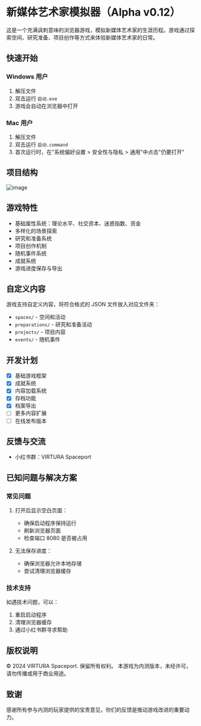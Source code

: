 # 新媒体艺术家模拟器（Alpha v0.12）

这是一个充满讽刺意味的浏览器游戏，模拟新媒体艺术家的生涯历程。游戏通过探索空间、研究准备、项目创作等方式来体验新媒体艺术家的日常。

## 快速开始

### Windows 用户
1. 解压文件
2. 双击运行 `启动.exe`
3. 游戏会自动在浏览器中打开

### Mac 用户
1. 解压文件
2. 双击运行 `启动.command`
3. 首次运行时，在"系统偏好设置 > 安全性与隐私 > 通用"中点击"仍要打开"

## 项目结构
![image](https://github.com/user-attachments/assets/2761d369-7663-4a30-87d2-edbb4f388a92)

## 游戏特性

- 基础属性系统：理论水平、社交资本、迷惑指数、资金
- 多样化的场景探索
- 研究和准备系统
- 项目创作机制
- 随机事件系统
- 成就系统
- 游戏进度保存与导出

## 自定义内容

游戏支持自定义内容，将符合格式的 JSON 文件放入对应文件夹：
- `spaces/` - 空间和活动
- `preparations/` - 研究和准备活动
- `projects/` - 项目内容
- `events/` - 随机事件

## 开发计划

- [x] 基础游戏框架
- [x] 成就系统
- [x] 内容加载系统
- [x] 存档功能
- [x] 档案导出
- [ ] 更多内容扩展
- [ ] 在线发布版本

## 反馈与交流

- 小红书群：VIRTURA Spaceport

## 已知问题与解决方案

### 常见问题

1. 打开后显示空白页面：
   - 确保启动程序保持运行
   - 刷新浏览器页面
   - 检查端口 8080 是否被占用

2. 无法保存进度：
   - 确保浏览器允许本地存储
   - 尝试清理浏览器缓存

### 技术支持

如遇技术问题，可以：
1. 重启启动程序
2. 清理浏览器缓存
3. 通过小红书群寻求帮助

## 版权说明

© 2024 VIRTURA Spaceport. 保留所有权利。
本游戏为内测版本，未经许可，请勿传播或用于商业用途。

## 致谢

感谢所有参与内测的玩家提供的宝贵意见，你们的反馈是推动游戏改进的重要动力。
